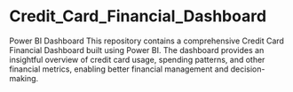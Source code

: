 # Credit_Card_Financial_Dashboard
Power BI Dashboard
This repository contains a comprehensive Credit Card Financial Dashboard built using Power BI. The dashboard provides an insightful overview of credit card usage, spending patterns, and other financial metrics, enabling better financial management and decision-making.
